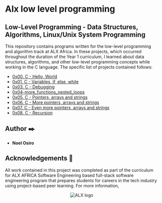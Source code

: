 # Alx low level programming
## Low-Level Programming - Data Structures, Algorithms, Linux/Unix System Programming

This repository contains programs written for the low-level programming and
algorithm track at ALX Africa. In these projects, which  occurred
throughout the duration of the Year 1 curriculum, I learned about data
structures, algorithms, and other low-level programming concepts while
working in the C language. The specific list of projects contained follows:

* [0x00. C - Hello, World](./0x00-hello_world)
* [0x01. C - Variables, if, else, while](./0x01-variables_if_else_while)
* [0x03. C - Debugging](./0x03-debugging)
* [0x04-more_functions_nested_loops](./0x04-more_functions_nested_loops)
* [0x05. C - Pointers, arrays and strings](./0x05-pointers_arrays_strings)
* [0x06. C - More pointers, arrays and strings](./0x06-pointers_arrays_strings)
* [0x07. C - Even more pointers, arrays and strings](./0x07-pointers_arrays_strings)
* [0x08. C - Recursion](./0x08-recursion)

## Author :black_nib:

* __Noel Osiro__ 

## Acknowledgements :pray:

All work contained in this project was completed as part of the curriculum for
ALX AFRICA Software Engineering based full-stack software engineering program that prepares students for careers in the tech industry
using project-based peer learning. For more information,

<p align="center">
  <img
    src="[http://www.holbertonschool.com/holberton-logo.png](https://www.google.com/imgres?imgurl=https%3A%2F%2Fafricabusinesscommunities.com%2FImages%2FKey%2520Logos%2Falx.png&tbnid=5-JzyhfKP7W9VM&vet=1&imgrefurl=https%3A%2F%2Fafricabusinesscommunities.com%2Ftech%2Ftech-news%2Fkenya-alx-and-mastercard-announce-fully-funded-training-for-african-youths%2F&docid=1Yz3_6FhrB8uDM&w=540&h=372&source=sh%2Fx%2Fim)"
    alt="ALX logo">
</p>
